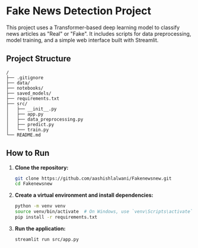 # Fake News Detection Project

This project uses a Transformer-based deep learning model to classify news articles as "Real" or "Fake". It includes scripts for data preprocessing, model training, and a simple web interface built with Streamlit.

## Project Structure

```
/
├── .gitignore
├── data/
├── notebooks/
├── saved_models/
├── requirements.txt
├── src/
│   ├── __init__.py
│   ├── app.py
│   ├── data_preprocessing.py
│   ├── predict.py
│   └── train.py
└── README.md
```

## How to Run

1.  **Clone the repository:**
    ```bash
    git clone https://github.com/aashishlalwani/Fakenewsnew.git
    cd Fakenewsnew
    ```

2.  **Create a virtual environment and install dependencies:**
    ```bash
    python -m venv venv
    source venv/bin/activate  # On Windows, use `venv\Scripts\activate`
    pip install -r requirements.txt
    ```

3.  **Run the application:**
    ```bash
    streamlit run src/app.py
    ```
